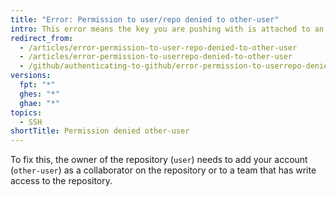 ```yaml
---
title: "Error: Permission to user/repo denied to other-user"
intro: This error means the key you are pushing with is attached to an account which does not have access to the repository.
redirect_from:
  - /articles/error-permission-to-user-repo-denied-to-other-user
  - /articles/error-permission-to-userrepo-denied-to-other-user
  - /github/authenticating-to-github/error-permission-to-userrepo-denied-to-other-user
versions:
  fpt: "*"
  ghes: "*"
  ghae: "*"
topics:
  - SSH
shortTitle: Permission denied other-user
---
```


To fix this, the owner of the repository (`user`) needs to add your account (`other-user`) as a collaborator on the repository or to a team that has write access to the repository.
